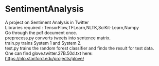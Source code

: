 # SentimentAnalysis
A project on Sentiment Analysis in Twitter </br>
Libraries required : TensorFlow,TFLearn,NLTK,SciKit-Learn,Numpy </br>
Go through the pdf document once. </br>
preprocess.py converts tweets into sentence matrix. </br>
train.py trains System 1 and System 2. </br>
test.py trains the random forest classifier and finds the result for test data. </br>
One can find glove.twitter.27B.50d.txt here: https://nlp.stanford.edu/projects/glove/
